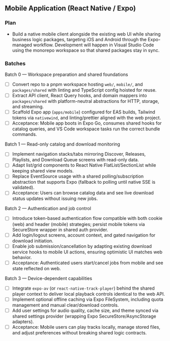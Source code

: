 ## Mobile Application (React Native / Expo)

### Plan
- Build a native mobile client alongside the existing web UI while sharing business logic packages,
  targeting iOS and Android through the Expo-managed workflow. Development will happen in
  Visual Studio Code using the monorepo workspace so that shared packages stay in sync.

### Batches

Batch 0 — Workspace preparation and shared foundations
- [ ] Convert repo to a pnpm workspace hosting `web/`, `mobile/`, and `packages/shared` with linting
      and TypeScript config hoisted for reuse.
- [ ] Extract API client, React Query hooks, and domain mappers into `packages/shared` with
      platform-neutral abstractions for HTTP, storage, and streaming.
- [ ] Scaffold Expo app (`apps/mobile`) configured for EAS builds, Tailwind tokens via `nativewind`,
      and linting/prettier aligned with the web project.
- [ ] Acceptance: Mobile app boots in Expo Go, consumes shared hooks for catalog queries, and VS Code
      workspace tasks run the correct bundle commands.

Batch 1 — Read-only catalog and download monitoring
- [ ] Implement navigation stacks/tabs mirroring Discover, Releases, Playlists, and Download Queue
      screens with read-only data.
- [ ] Adapt list/grid components to React Native FlatList/SectionList while keeping shared view models.
- [ ] Replace EventSource usage with a shared polling/subscription abstraction that supports Expo
      (fallback to polling until native SSE is validated).
- [ ] Acceptance: Users can browse catalog data and see live download status updates without issuing
      new jobs.

Batch 2 — Authentication and job control
- [ ] Introduce token-based authentication flow compatible with both cookie (web) and header
      (mobile) strategies; persist mobile tokens via SecureStore wrapper in shared auth provider.
- [ ] Add login/logout screens, account context, and gated navigation for download initiation.
- [ ] Enable job submission/cancellation by adapting existing download service hooks to mobile UI
      actions, ensuring optimistic UI matches web behavior.
- [ ] Acceptance: Authenticated users start/cancel jobs from mobile and see state reflected on web.

Batch 3 — Device-dependent capabilities
- [ ] Integrate `expo-av` (or `react-native-track-player`) behind the shared player context to deliver
      local playback controls identical to the web API.
- [ ] Implement optional offline caching via Expo FileSystem, including quota management and manual
      clear/download controls.
- [ ] Add user settings for audio quality, cache size, and theme synced via shared settings provider
      (wrapping Expo SecureStore/AsyncStorage adapters).
- [ ] Acceptance: Mobile users can play tracks locally, manage stored files, and adjust preferences
      without breaking shared logic contracts.
